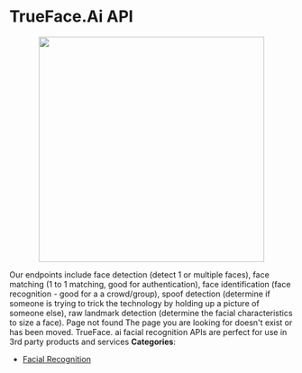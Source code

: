 # TrueFace.Ai API

<p align="center">
    <img width="400" src="https://raw.githubusercontent.com/awesome-apis/awesome-apis/apis/trueface-ai-api/logo_256x256.png" />
</p>


Our endpoints include face detection (detect 1 or multiple faces), face matching (1 to 1 matching, good for authentication), face identification (face recognition - good for a a crowd/group), spoof detection (determine if someone is trying to trick the technology by holding up a picture of someone else), raw landmark detection (determine the facial characteristics to size a face). Page not found The page you are looking for doesn't exist or has been moved. TrueFace. ai facial recognition APIs are perfect for use in 3rd party products and services
**Categories**:

- [Facial Recognition](https://github/awesome-apis/awesome-apis#facial-recognition)




